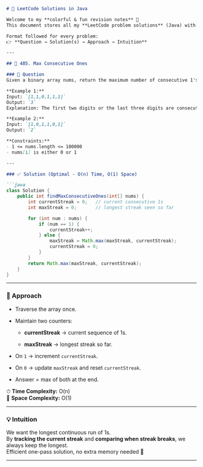 ```markdown
# 🚀 LeetCode Solutions in Java  

Welcome to my **colorful & fun revision notes** 🎨  
This document stores all my **LeetCode problem solutions** (Java) with clear **Approach 🧠** and **Intuition 💡**.  

Format followed for every problem:  
👉 **Question → Solution(s) → Approach → Intuition**

---

## 🔢 485. Max Consecutive Ones  

### 📌 Question  
Given a binary array nums, return the maximum number of consecutive 1's in the array.  

**Example 1:**  
Input: `[1,1,0,1,1,1]`  
Output: `3`  
Explanation: The first two digits or the last three digits are consecutive 1s. The maximum number of consecutive 1s is 3.  

**Example 2:**  
Input: `[1,0,1,1,0,1]`  
Output: `2`  

**Constraints:**  
- 1 <= nums.length <= 100000  
- nums[i] is either 0 or 1  

---

### ✅ Solution (Optimal - O(n) Time, O(1) Space)

```java
class Solution {
    public int findMaxConsecutiveOnes(int[] nums) {
        int currentStreak = 0;   // current consecutive 1s
        int maxStreak = 0;       // longest streak seen so far

        for (int num : nums) {
            if (num == 1) {
                currentStreak++;
            } else {
                maxStreak = Math.max(maxStreak, currentStreak);
                currentStreak = 0;
            }
        }
        return Math.max(maxStreak, currentStreak);
    }
}

```

----------

### 🧠 Approach

-   Traverse the array once.
    
-   Maintain two counters:
    
    -   **currentStreak** → current sequence of 1s.
        
    -   **maxStreak** → longest streak so far.
        
-   On `1` → increment `currentStreak`.
    
-   On `0` → update `maxStreak` and reset `currentStreak`.
    
-   Answer = max of both at the end.
    

⏱ **Time Complexity:** O(n)  
💾 **Space Complexity:** O(1)

----------

### 💡 Intuition

We want the longest continuous run of 1s.  
By **tracking the current streak** and **comparing when streak breaks**, we always keep the longest.  
Efficient one-pass solution, no extra memory needed 🚀

----------